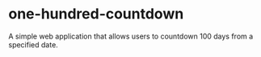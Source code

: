 # one-hundred-countdown

A simple web application that allows users to countdown 100 days from a specified date.
